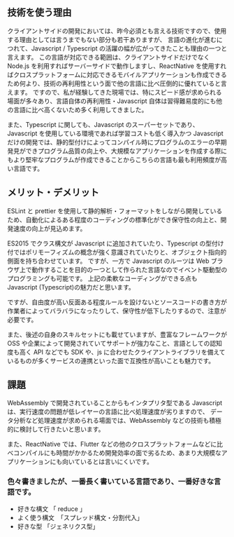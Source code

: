 ## 技術を使う理由

クライアントサイドの開発においては、昨今必須とも言える技術ですので、使用する理由としては言うまでもない部分も若干ありますが、
言語の進化が進むにつれて、Javascript / Typescript の活躍の幅が広がってきたことも理由の一つと言えます。
この言語が対応できる範囲は、クライアントサイドだけでなく Node.js を利用すればサーバーサイドで動作しますし、ReactNative を使用すればクロスプラットフォームに対応できるモバイルアプリケーションも作成できるため何より、技術の再利用性という面で他の言語に比べ圧倒的に優れていると言えます。
ですので、私が経験してきた現場では、特にスピード感が求められる場面が多々あり、言語自体の再利用性・Javascript 自体は習得難易度的にも他の言語に比べ高くないため多く利用してきました。

また、Typescript に関しても、Javascript のスーパーセットであり、Javascript を使用している環境であれば学習コストも低く導入かつ Javascript だけの開発では、静的型付けによってコンパイル時にプログラムのエラーの早期発見ができプログラム品質の向上や、大規模なアプリケーションを作成する際にもより堅牢なプログラムが作成できることからこちらの言語も最も利用頻度が高い言語です。

## メリット・デメリット

ESLint と prettier を使用して静的解析・フォーマットをしながら開発しているため、自動化によるある程度のコーディングの標準化ができ保守性の向上と、開発速度の向上が見込めます。

ES2015 でクラス構文が Javascript に追加されていたり、Typescript の型付け付ではポリモーフィズムの概念が強く意識されていたりと、オブジェクト指向的側面を持ち合わせています。
ですが、一方で Javascript のルーツは Web ブラウザ上で動作することを目的の一つとして作られた言語なのでイベント駆動型のプログラミングも可能です。
上記の柔軟なコーディングができる点も Javascript (Typescript)の魅力だと思います。

ですが、自由度が高い反面ある程度ルールを設けないとソースコードの書き方が作業者によってバラバラになったりして、保守性が低下したりするので、注意が必要です。

また、後述の自身のスキルセットにも載せていますが、豊富なフレームワークが OSS や企業によって開発されていてサポートが強力なこと、言語としての認知度も高く API などでも SDK や、js に合わせたクライアントライブラリを備えているものが多くサービスの連携といった面で互換性が高いことも魅力です。

## 課題

WebAssembly で開発されていることからもインタプリタ型である Javascript は、実行速度の問題が低レイヤーの言語に比べ処理速度が劣りますので、
データ分析など処理速度が求められる場面では、WebAssembly などの技術も積極的に検討して行きたいと思います。

また、ReactNative では、Flutter などの他のクロスプラットフォームなどに比べコンパイルにも時間がかかるため開発効率の面で劣るため、あまり大規模なアプリケーションにも向いているとは言いにくいです。

### 色々書きましたが、一番長く書いている言語であり、一番好きな言語です。

- 好きな構文 「 reduce 」
- よく使う構文　「スプレッド構文・分割代入」
- 好きな型 「ジェネリクス型」
